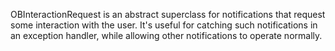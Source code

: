 OBInteractionRequest is an abstract superclass for notifications that request some interaction with the user. It's useful for catching such notifications in an exception handler, while allowing other notifications to operate normally.